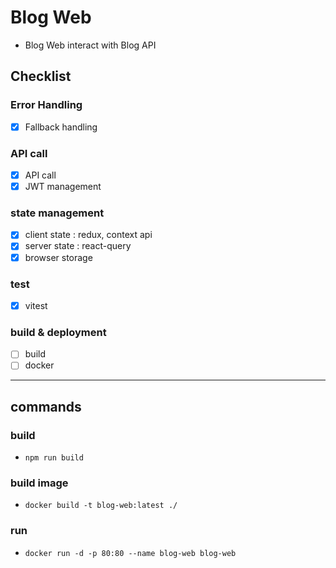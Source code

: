 # Blog Web
- Blog Web interact with Blog API

## Checklist

### Error Handling
- [x] Fallback handling

### API call
- [x] API call
- [x] JWT management

### state management
- [x] client state : redux, context api
- [x] server state : react-query
- [x] browser storage 

### test
- [x] vitest


### build & deployment
- [ ] build
- [ ] docker 

----

## commands

### build
- `npm run build`

### build image
- `docker build -t blog-web:latest ./`

### run
- `docker run -d -p 80:80 --name blog-web blog-web`

